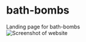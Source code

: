 # bath-bombs
 
 Landing page for bath-bombs<br />
![Screenshot of website](https://github.com/exece/bath-bombs/bathbombs_landing.JPG)
